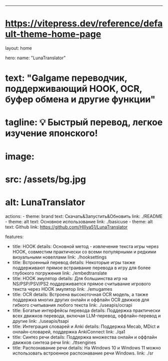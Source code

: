 ---
# https://vitepress.dev/reference/default-theme-home-page
layout: home

hero:
  name: "LunaTranslator"
  # text: "Galgame переводчик, поддерживающий HOOK, OCR, буфер обмена и другие функции"
  # tagline: 💡 Быстрый перевод, легкое изучение японского!
  # image:
  #   src: /assets/bg.jpg
  #   alt: LunaTranslator
  actions:
    - theme: brand
      text: Скачать&Запустить&Обновить
      link: ./README
    - theme: alt
      text: Основное использование
      link: ./basicuse
    - theme: alt
      text: Github
      link: https://github.com/HIllya51/LunaTranslator

features:
  - title: HOOK
    details: Основной метод - извлечение текста игры через HOOK, совместим практически со всеми популярными и редкими визуальными новеллами
    link: ./hooksettings
  - title: Встроенный перевод
    details: Некоторые игры также поддерживают прямое встраивание перевода в игру для более глубокого погружения
    link: ./embedtranslate
  - title: HOOK эмулятор
    details: Для большинства игр на NS/PSP/PSV/PS2 поддерживается прямое считывание игрового текста через HOOK эмулятор
    link: ./emugames
  - title: OCR
    details: Встроена высокоточная OCR модель, а также поддержка многих других онлайн и оффлайн OCR движков для гибкого считывания любого текста
    link: ./useapis/ocrapi
  - title: Богатые интерфейсы перевода
    details: Поддержка практически всех движков перевода, включая LLM-перевод, оффлайн-перевод и другие
    link: ./useapis/tsapi
  - title: Интеграция словарей и Anki
    details: Поддержка Mecab, MDict и онлайн-словарей, поддержка AnkiConnect
    link: ./qa1
  - title: Синтез речи
    details: Поддержка множества онлайн и оффлайн движков синтеза речи
    link: ./ttsengines
  - title: Распознавание речи
    details: На Windows 10 и Windows 11 можно использовать встроенное распознавание речи Windows.
    link: ./sr

